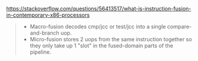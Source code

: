 https://stackoverflow.com/questions/56413517/what-is-instruction-fusion-in-contemporary-x86-processors

> * Macro-fusion decodes cmp/jcc or test/jcc into a single compare-and-branch uop.
> * Micro-fusion stores 2 uops from the same instruction together so they only take up 1 "slot" in the fused-domain parts of the pipeline.
